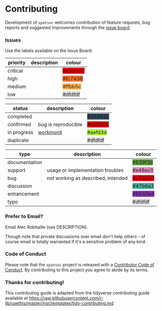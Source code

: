 # Contributing

Development of `spatsoc` welcomes contribution of feature requests, bug reports and suggested improvements through the [issue board](https://gitlab.com/robit.a/spatsoc/issues). 

### Issues

Use the labels available on the Issue Board:

| priority  | description | colour                                          	| 
|-----------|-------------|---------------------------------------------------|
| critical 	|             | <span style="background:#e50000">#e50000</span> 	|
| high 	    |             | <span style="background:#fc7436">#fc7436</span> 	|
| medium 	  |             | <span style="background:#ffbb5c">#ffbb5c</span> 	|
| low 	    |             | <span style="background:#dfdfdf">#dfdfdf</span> 	|


| status      	| description                                	| colour                                            |
|-------------	|--------------------------------------------	|--------------------------------------------------	|
| completed   	|                                            	| <span style="background:#34495E">#34495E</span> 	|
| confirmed   	| bug is reproducible                        	| <span style="background:#e50000">#e50000</span> 	|
| in progress 	| [workinonit](https://youtu.be/5nO7IA1DeeI) 	| <span style="background:#aefd3d">#aefd3d</span> 	|
| duplicate   	|                                            	| <span style="background:#dfdfdf">#dfdfdf</span> 	|


|  type         	| description                        | colour                                           |
|---------------	|----------------------------------- |-------------------------------------------------	|
| documentation 	|             	                     | <span style="background:#639f3b">#639f3b</span> 	|
| support       	| usage or implementation troubles   | <span style="background:#e48ec0">#e48ec0</span>  |
| bug           	| not working as described, intended | <span style="background:#e50000">#e50000</span> 	|
| discussion    	|             	                     | <span style="background:#47b6a3">#47b6a3</span> 	|
| enhancement   	|             	                     | <span style="background:#8935b8">#8935b8</span> 	|
| typo          	|             	                     | <span style="background:#dfdfdf">#dfdfdf</span> 	|


### Prefer to Email? 

Email Alec Robitaille (see DESCRIPTION). 

Though note that private discussions over email don't help others - of course email is totally warranted if it's a sensitive problem of any kind.

### Code of Conduct

Please note that the `spatsoc` project is released with a
[Contributor Code of Conduct](CODE_OF_CONDUCT.md). By contributing to this
project you agree to abide by its terms.

### Thanks for contributing!

This contributing guide is adapted from the tidyverse contributing guide available at https://raw.githubusercontent.com/r-lib/usethis/master/inst/templates/tidy-contributing.md
